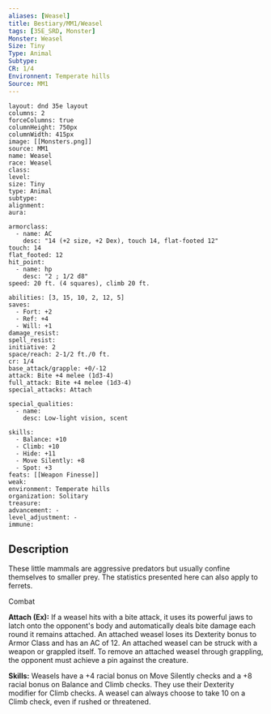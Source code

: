 ```yaml
---
aliases: [Weasel]
title: Bestiary/MM1/Weasel
tags: [35E_SRD, Monster]
Monster: Weasel
Size: Tiny
Type: Animal
Subtype: 
CR: 1/4
Environnent: Temperate hills
Source: MM1
---
```


```statblock
layout: dnd 35e layout
columns: 2
forceColumns: true
columnHeight: 750px
columnWidth: 415px
image: [[Monsters.png]]
source: MM1
name: Weasel
race: Weasel
class: 
level: 
size: Tiny
type: Animal
subtype: 
alignment: 
aura: 

armorclass:
  - name: AC
    desc: "14 (+2 size, +2 Dex), touch 14, flat-footed 12"
touch: 14
flat_footed: 12
hit_point:
  - name: hp
    desc: "2 ; 1/2 d8"
speed: 20 ft. (4 squares), climb 20 ft.

abilities: [3, 15, 10, 2, 12, 5]
saves:
  - Fort: +2
  - Ref: +4
  - Will: +1
damage_resist: 
spell_resist: 
initiative: 2
space/reach: 2-1/2 ft./0 ft.
cr: 1/4
base_attack/grapple: +0/-12
attack: Bite +4 melee (1d3-4)
full_attack: Bite +4 melee (1d3-4)
special_attacks: Attach

special_qualities:
  - name: 
    desc: Low-light vision, scent

skills:
  - Balance: +10
  - Climb: +10
  - Hide: +11
  - Move Silently: +8
  - Spot: +3
feats: [[Weapon Finesse]]
weak: 
environment: Temperate hills
organization: Solitary
treasure: 
advancement: -
level_adjustment: -
immune: 
```

## Description

<p>These little mammals are aggressive predators but usually confine themselves to smaller prey. The statistics presented here can also apply to ferrets.</p>
<p>Combat</p>
<p>
            <b>Attach (Ex):</b> If a weasel hits with a bite attack, it uses its powerful jaws to latch onto the opponent's body and automatically deals bite damage each round it remains attached. An attached weasel loses its Dexterity bonus to Armor Class and has an AC of 12. An attached weasel can be struck with a weapon or grappled itself. To remove an attached weasel through grappling, the opponent must achieve a pin against the creature.</p>
<p>
            <b>Skills:</b> Weasels have a +4 racial bonus on Move Silently checks and a +8 racial bonus on Balance and Climb checks. They use their Dexterity modifier for Climb checks. A weasel can always choose to take 10 on a Climb check, even if rushed or threatened.</p>